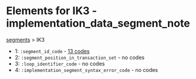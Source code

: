 # Elements for IK3 - implementation_data_segment_note
[segments](../segments.md) > IK3
* 1: `:segment_id_code` - [13 codes](../elements/IK3_1.md)
* 2: `:segment_position_in_transaction_set` - no codes
* 3: `:loop_identifier_code` - no codes
* 4: `:implementation_segment_syntax_error_code` - no codes
